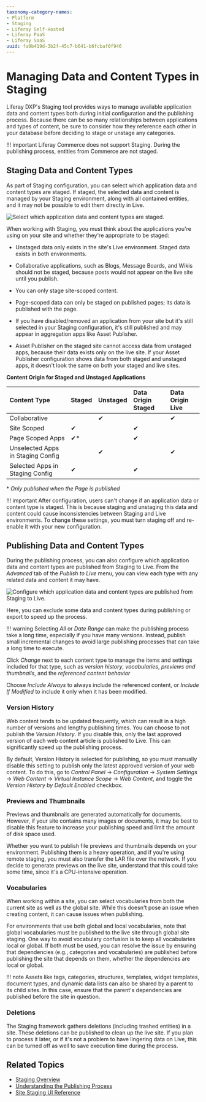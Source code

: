 ```yaml
---
taxonomy-category-names:
- Platform
- Staging
- Liferay Self-Hosted
- Liferay PaaS
- Liferay SaaS
uuid: fa9b419d-3b2f-45c7-b641-b6fcbaf0f946
---
```


# Managing Data and Content Types in Staging

Liferay DXP's Staging tool provides ways to manage available application data and content types both during initial configuration and the publishing process. Because there can be so many relationships between applications and types of content, be sure to consider how they reference each other in your database before deciding to stage or unstage any categories.

!!! important
    Liferay Commerce does not support Staging. During the publishing process, entities from Commerce are not staged.

## Staging Data and Content Types

As part of Staging configuration, you can select which application data and content types are staged. If staged, the selected data and content is managed by your Staging environment, along with all contained entities, and it may not be possible to edit them directly in Live.

![Select which application data and content types are staged.](./managing-data-and-content-types-in-staging/images/01.png)

When working with Staging, you must think about the applications you're using on your site and whether they're appropriate to be staged:

- Unstaged data only exists in the site's Live environment. Staged data exists in both environments.

- Collaborative applications, such as Blogs, Message Boards, and Wikis should not be staged, because posts would not appear on the live site until you publish.

- You can only stage site-scoped content.

- Page-scoped data can only be staged on published pages; its data is published with the page.

- If you have disabled/removed an application from your site but it's still selected in your Staging configuration, it's still published and may appear in aggregation apps like Asset Publisher.

- Asset Publisher on the staged site cannot access data from unstaged apps, because their data exists only on the live site. If your Asset Publisher configuration shows data from both staged and unstaged apps, it doesn't look the same on both your staged and live sites.

**Content Origin for Staged and Unstaged Applications**

| Content Type                      | Staged    | Unstaged | Data Origin Staged | Data Origin Live |
|:----------------------------------|:----------|:---------|:-------------------|:-----------------|
| Collaborative                     |           | &#10004; |                    | &#10004;         |
| Site Scoped                       | &#10004;  |          | &#10004;           |                  |
| Page Scoped Apps                  | &#10004;* |          | &#10004;           |                  |
| Unselected Apps in Staging Config |           | &#10004; |                    | &#10004;         |
| Selected Apps in Staging Config   | &#10004;  |          | &#10004;           |                  |

\* *Only published when the Page is published*

!!! important
    After configuration, users can't change if an application data or content type is staged. This is because staging and unstaging this data and content could cause inconsistencies between Staging and Live environments. To change these settings, you must turn staging off and re-enable it with your new configuration.


## Publishing Data and Content Types

During the publishing process, you can also configure which application data and content types are published from Staging to Live. From the *Advanced* tab of the *Publish to Live* menu, you can view each type with any related data and content it may have.

![Configure which application data and content types are published from Staging to Live.](./managing-data-and-content-types-in-staging/images/02.png)

Here, you can exclude some data and content types during publishing or export to speed up the process.

!!! warning
    Selecting *All* or *Date Range* can make the publishing process take a long time, especially if you have many versions. Instead, publish small incremental changes to avoid large publishing processes that can take a long time to execute.

Click *Change* next to each content type to manage the items and settings included for that type, such as *version history*, *vocabularies*, *previews and thumbnails*, and the *referenced content behavior*

   Choose *Include Always* to always include the referenced content, or *Include If Modified* to include it only when it has been modified.

### Version History

Web content tends to be updated frequently, which can result in a high number of versions and lengthy publishing times. You can choose to not publish the *Version History*. If you disable this, only the last approved version of each web content article is published to Live. This can significantly speed up the publishing process.

By default, Version History is selected for publishing, so you must manually disable this setting to publish only the latest approved version of your web content. To do this, go to *Control Panel* &rarr; *Configuration* &rarr; *System Settings* &rarr; *Web Content* &rarr; *Virtual Instance Scope* &rarr; *Web Content*, and toggle the *Version History by Default Enabled* checkbox.

### Previews and Thumbnails

Previews and thumbnails are generated automatically for documents. However, if your site contains many images or documents, it may be best to disable this feature to increase your publishing speed and limit the amount of disk space used.

Whether you want to publish file previews and thumbnails depends on your environment. Publishing them is a heavy operation, and if you're using remote staging, you must also transfer the LAR file over the network. If you decide to generate previews on the live site, understand that this could take some time, since it's a CPU-intensive operation.

### Vocabularies

When working within a site, you can select vocabularies from both the current site as well as the global site. While this doesn't pose an issue when creating content, it can cause issues when publishing.

For environments that use both global and local vocabularies, note that global vocabularies must be published to the live site through global site staging. One way to avoid vocabulary confusion is to keep all vocabularies local or global. If both must be used, you can resolve the issue by ensuring that dependencies (e.g., categories and vocabularies) are published before publishing the site that depends on them, whether the dependencies are local or global.

!!! note
    Assets like tags, categories, structures, templates, widget templates, document types, and dynamic data lists can also be shared by a parent to its child sites. In this case, ensure that the parent's dependencies are published before the site in question.

### Deletions

The Staging framework gathers deletions (including trashed entities) in a site. These deletions can be published to clean up the live site. If you plan to process it later, or if it's not a problem to have lingering data on Live, this can be turned off as well to save execution time during the process.

## Related Topics

- [Staging Overview](../staging.md)
- [Understanding the Publishing Process](./understanding-the-publishing-process.md)
- [Site Staging UI Reference](./site-staging-ui-reference)
